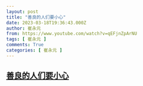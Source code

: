 ```yaml
---
layout: post
title: "善良的人们要小心"
date: 2023-03-18T19:36:43.000Z
author: 崔永元
from: https://www.youtube.com/watch?v=qEFjnZpArNU
tags: [ 崔永元 ]
comments: True
categories: [ 崔永元 ]
---
```

<!--1679168203000-->
[善良的人们要小心](https://www.youtube.com/watch?v=qEFjnZpArNU)
------

<div>

</div>
